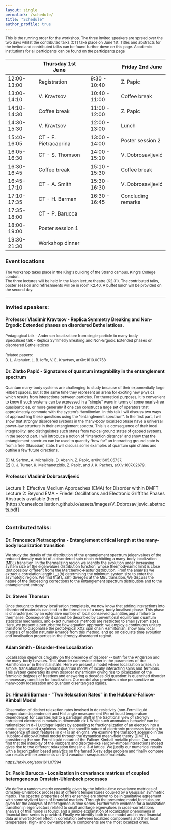 ```yaml
---
layout: single
permalink: /schedule/
title: "Schedule"
author_profile: true
---
```


<sub> This is the running order for the workshop. The three invited speakers are spread over the two days whilst the contributed talks (CT) take place on June 1st. Titles and abstracts for the invited and contributed talks can be found further down on this page. Academic institutions for all participants can be found on the [participants page](https://caneslocalisation.github.io/participants/)</sub>

|             | Thursday 1st June      |   |               | Friday 2nd June       |
|-------------|------------------------|---|---------------|-----------------------|
| 12:00-13:00 | Registration           |   | 9:30 - 10:40  | Z. Papic             |
| 13:00-14:10 | V. Kravtsov         |   | 10:40 - 11:00 | Coffee break          |
| 14:10-14:30 | Coffee break           |   | 11:00 - 12:00 | Z. Papic             |
| 14:30-15:30 | V. Kravtsov         |   | 12:00 - 13:00 | Lunch                 |
| 15:40-16:05 | CT - F. Pietracaprina |   | 13:00 - 14:00 | Poster session 2      |
| 16:05-16:30 | CT - S. Thomson       |   | 14:00 - 15:10 | V. Dobrosavljević  |
| 16:30-16:45 | Coffee break           |   | 15:10 - 15:30 | Coffee break          |
| 16:45-17:10 | CT - A. Smith         |   | 15:30 - 16:30 | V. Dobrosavljević  |
| 17:10-17:35 | CT - H. Barman        |   | 16:30 - 16:45 | Concluding remarks    |
| 17:35-18:00 | CT - P. Barucca       |   |               |                       |
| 18:00-19:00 | Poster session 1       |   |               |                       |
| 19:30-21:30 | Workshop dinner        |   |               |                       |

<h3>Event locations </h3>
<sub> The workshop takes place in the King's building of the Strand campus, King's College London. <br /> The three lectures will be held in the Nash lecture theatre (K2.31). The contributed talks, poster session and refreshments will be in room K2.40. A buffet lunch will be provided on the second day.</sub>

---

<h3>Invited speakers: </h3>
<h4>Professor Vladimir Kravtsov - Replica Symmetry Breaking and Non-Ergodic Extended phases on disordered Bethe lattices.</h4>
 <p style="line-height: 1.3;"> <sub>Pedagogical talk - Anderson localization: from single-particle to many-body <br />
Specialised talk - Replica Symmetry Breaking and Non-Ergodic Extended phases on disordered Bethe lattices<br /> <br />  Related papers: <br />  B. L. Altshuler, L. B. Ioffe, V. E. Kravtsov, arXiv:1610.00758 </sub> </p>

<h4>Dr. Zlatko Papić - Signatures of quantum integrability in the entanglement spectrum</h4>
 <p style="line-height: 1.3;"> <sub> Quantum many-body systems are challenging to study because of their exponentially large Hilbert spaces, but at the same time they represent an arena for exciting new physics which results from interactions between particles. For theoretical purposes, it is convenient to know if such systems can be expressed in a "simple" ways in terms of some nearly-free quasiparticles, or more generally if one can construct a large set of operators that approximately commute with the system’s Hamiltonian. In this talk I will discuss two ways of approaching these questions using the "entanglement spectrum". In the first part, I will show that strongly disordered systems in the many-body localized phase have a universal power-law structure in their entanglement spectra. This is a consequence of their local integrability, and distinguishes such states from typical ground states of gapped systems. In the second part, I will introduce a notion of “interaction distance” and show that the entanglement spectrum can be used to quantify “how far” an interacting ground state is from a free (Gaussian) state. I will discuss some examples of quantum spin chains and outline a few future directions. <br /> <br />  [1] M. Serbyn, A. Michailidis, D. Abanin, Z. Papic, arXiv:1605.05737. <br />[2] C. J. Turner, K. Meichanetzidis, Z. Papic, and J. K. Pachos, arXiv:1607.02679. </sub> </p>

<h4>Professor Vladimir Dobrosavljević </h4>
Lecture 1: Effective Medium Approaches (EMA) for Disorder within DMFT  <br />
Lecture 2: Beyond EMA - Friedel Oscillations and Electronic Griffiths Phases 
Abstracts available (here)[https://caneslocalisation.github.io/assets/images/V_Dobrosavljevic_abstracts.pdf]

---

<h3>Contributed talks: </h3>
<h4>Dr. Francesca Pietracaprina - Entanglement critical length at the many-body localization transition</h4>
 <p style="line-height: 1;"> <sub> We study the details of the distribution of the entanglement spectrum (eigenvalues of the reduced density matrix) of a disordered spin chain exhibiting a many-body localization (MBL) transition. In the thermalizing region we identify the evolution under increasing system size of the eigenvalues distribution function, whose thermodynamic limit is close (but possibly different from) the Marchenko-Pastur distribution. From the analysis we extract a correlation length L_s(h) determining the minimum system size to enter the asymptotic region. We find that L_s(h) diverges at the MBL transition. We discuss the nature of the subleading corrections to the entanglement spectrum distribution and to the entanglement entropy.</sub> </p>
 
<h4>Dr. Steven Thomson</h4>
 <p style="line-height: 1;"> <sub> Once thought to destroy localisation completely, we now know that adding interactions into disordered materials can lead to the formation of a many-body localised phase. This phase is characterised by an extensive number of local conserved quantities and a failure to thermalise. Consequently it cannot be described by conventional equilibrium quantum statistical mechanics, and exact numerical methods are restricted to small system sizes. Here, we present a perturbative flow equation approach: we employ a continuous unitary transform to diagonalise the prototypical XXZ spin chain Hamiltonian, show how local integrals of motion naturally emerge from this method, and go on calculate time evolution and localisation properties in the strongly-disordered regime.</sub> </p>
 
 
<h4>Adam Smith - Disorder-free Localization</h4>
 <p style="line-height: 1;"> <sub> 
Localisation depends crucially on the presence of disorder -- both for the Anderson and the many-body flavours. This disorder can reside either in the parameters of the Hamiltonian or in the initial state. Here we present a model where localization arises in a simple, translationally-invariant quantum model of locally interacting spins and fermions. This system generates its own disorder dynamically giving rise to localization of the fermionic degrees of freedom and answering a decades old question: is quenched disorder a necessary condition for localization. Our model also provides a nice perspective on many-body localization and quantum disentangled liquids.</sub> </p>
 
<h4>Dr. Himadri Barman - "Two Relaxation Rates" in the Hubbard-Falicov-Kimball Model</h4>
 <p style="line-height: 1;"> <sub> 
Observation of distinct relaxation rates involved in dc resistivity (non-Fermi liquid temperature dependence) and Hall angle measurement (Fermi liquid temperature dependence) for cuprates led to a paradigm shift in the traditional view of strongly correlated electrons in metals in dimension d>1.  While such anomalous behavior can be rationalized in d=1 Luttinger liquids by appealing to fractionalization of an electron into a neutral spinon and a spinless holon, the specific nature of electronic processes leading to emergence of such features in d>1 is an enigma. We examine the transport scenario in the Hubbard-Falicov-Kimball model through the dynamical mean-field theory (DMFT), considering the non-Fermi liquid nature of the Falicov-Kimball metallic phase. Our results find that the interplay of the Hubbard and disorder-like Falicov-Kimball interactions indeed gives rise to two different relaxation times in a 3-d lattice. We justify our numerical results with a bosonization based analytics on the famed X-ray edge problem and finally compare our results with experiments on 3-d vanadium sesquioxide materials. <br /> <br /> https://arxiv.org/abs/1611.07594</sub> </p>


<h4>Dr. Paolo Barucca - Localization in covariance matrices of coupled heterogeneous Ornstein-Uhlenbeck processes</h4>
 <p style="line-height: 1;"> <sub> 
We define a random-matrix ensemble given by the infinite-time covariance matrices of Ornstein-Uhlenbeck processes at different temperatures coupled by a Gaussian symmetric matrix. The spectral properties of this ensemble are shown to be in qualitative agreement with some stylized facts of financial markets. Through the presented model formulas are given for the analysis of heterogeneous time series. Furthermore evidence for a localization transition in eigenvectors related to small and large eigenvalues in cross-correlations analysis of this model is found, and a simple explanation of localization phenomena in financial time series is provided. Finally we identify both in our model and in real financial data an inverted-bell effect in correlation between localized components and their local temperature: high- and low-temperature components are the most localized ones. </sub> </p>
